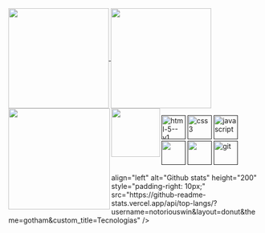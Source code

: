 <a href="#">
  <img height=200 align="center" src="https://my-stats-43gk.vercel.app/api?username=notoriouswin&show_icons=true&theme=gotham&hide=contribs,issues&show=discussions_answered&rank_icon=github&include_all_commits=true&card_width=150" />
</a>
<a href="#">
  <img height=200 align="center" src="https://my-stats-43gk.vercel.app/api/top-langs/?username=notoriouswin&hide=html,scss,css&langs_count=8&layout=compact&theme=ghotam&card_width=150" />
</a>

<img align="left" height=202 src="https://github-readme-streak-stats-git-main-davids-projects-ad77adcc.vercel.app/?user=notoriouswin&theme=ghotam"/>
<img align="left" height=97 src="https://github-profile-trophy.vercel.app/?username=notoriouswin&theme=gothaml&no-frame=true&title=Stars,Followers,Commits&column=-1"/>

<p align="left">
  <a href=><img width="48" height="48" src="https://img.icons8.com/color/48/html-5--v1.png" alt="html-5--v1"/></a>
  <a href=><img width="48" height="48" src="https://img.icons8.com/color/48/css3.png" alt="css3"/></a>
  <a href=><img width="48" height="48" src="https://img.icons8.com/fluency/48/javascript.png" alt="javascript"/></a>
  <a href=><img width="48" height="48" src="https://img.icons8.com/?size=100&id=54087&format=png&color=000000"/></a>
  <a href=><img width="48" height="48" src="https://img.icons8.com/?size=100&id=QBqFNfPPB2Kx&format=png&color=000000"/></a>
   <a href=><img width="48" height="48" src="https://img.icons8.com/color/48/git.png" alt="git"/></a>
</p>
align="left"
alt="Github stats"
height="200"
style="padding-right: 10px;"
src="https://github-readme-stats.vercel.app/api/top-langs/?username=notoriouswin&layout=donut&theme=gotham&custom_title=Tecnologias"
/>
</p>



